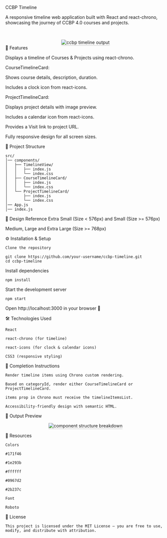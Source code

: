 CCBP Timeline

A responsive timeline web application built with React and react-chrono, showcasing the journey of CCBP 4.0 courses and projects.

<br/> <div align="center"> <img src="https://assets.ccbp.in/frontend/content/react-js/ccbp-timeline-output.gif" alt="ccbp timeline output" style="max-width:70%;box-shadow:0 2.8px 2.2px rgba(0, 0, 0, 0.12)"> </div>
📌 Features

Displays a timeline of Courses & Projects using react-chrono.

CourseTimelineCard:

Shows course details, description, duration.

Includes a clock icon from react-icons.

ProjectTimelineCard:

Displays project details with image preview.

Includes a calendar icon from react-icons.

Provides a Visit link to project URL.

Fully responsive design for all screen sizes.

📂 Project Structure
```
src/
│── components/
│   ├── TimelineView/
│   │   ├── index.js
│   │   └── index.css
│   ├── CourseTimelineCard/
│   │   ├── index.js
│   │   └── index.css
│   └── ProjectTimelineCard/
│       ├── index.js
│       └── index.css
│── App.js
│── index.js
```

🎨 Design Reference
Extra Small (Size < 576px) and Small (Size >= 576px)

Medium, Large and Extra Large (Size >= 768px)

⚙️ Installation & Setup
```
Clone the repository

git clone https://github.com/your-username/ccbp-timeline.git
cd ccbp-timeline
```

Install dependencies
```
npm install
```

Start the development server
```
npm start

```
Open http://localhost:3000 in your browser 🚀

🛠️ Technologies Used
```
React

react-chrono (for timeline)

react-icons (for clock & calendar icons)

CSS3 (responsive styling)
```
📝 Completion Instructions
```
Render timeline items using Chrono custom rendering.

Based on categoryId, render either CourseTimelineCard or ProjectTimelineCard.

items prop in Chrono must receive the timelineItemsList.

Accessibility-friendly design with semantic HTML.
```
🎯 Output Preview
<p align="center"> <img src="https://assets.ccbp.in/frontend/content/react-js/ccbp-timeline-component-structure-breakdown.png" alt="component structure breakdown" style="max-width:100%;box-shadow:0 2.8px 2.2px rgba(0, 0, 0, 0.12)"> </p>

🎨 Resources
```
Colors

#171f46

#1e293b

#ffffff

#0967d2

#2b237c

Font

Roboto
```
📄 License
```
This project is licensed under the MIT License – you are free to use, modify, and distribute with attribution.
```
